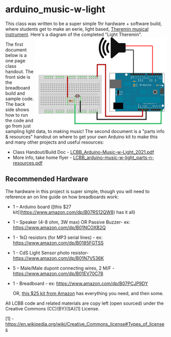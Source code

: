 # arduino_music-w-light

This class was written to be a super simple 1hr hardware + software build, where students get to make an eerie, light based, [Theremin musical instrument](https://www.youtube.com/watch?v=w5qf9O6c20o). Here's a diagram of the completed "Light Theremin".
<IMG SRC=misc/LCBB_light-thermin.png align=right>

The first document below is a one page class handout. The front side is the breadboard build and sample code. The back side shows how to run the code and go from just sampling light data, to making music! The second document is a "parts info & resources" handout on where to get your own Arduino kit to make this and many other projects and useful resources:

* Class Handout/Build Doc - [LCBB_Arduino-Music-w-Light_2021.pdf](LCBB_Arduino-Music-w-Light_2021.pdf) 
* More info, take home flyer - [LCBB_arduino-music-w-light_parts-n-resources.pdf](LCBB_arduino-music-w-light_parts-n-resources.pdf)


## Recommended Hardware
The hardware in this project is super simple, though you will need to reference an on line guide on how breadboards work:
* 1 – Arduino board  ([this $27 kit[(https://www.amazon.com/dp/B07RS12QW8) has it all)
* 1 – Speaker (4-8 ohm, 3W max) OR Passive Buzzer- ex: https://www.amazon.com/dp/B01NCOXB2Q
* 1 - 1kΩ resistors (for MP3 serial lines) - ex: https://www.amazon.com/dp/B0185FGTSS
* 1 - CdS Light Sensor photo resistor- https://www.amazon.com/dp/B01N7V536K
* 5 – Male/Male dupont connecting wires, 2 M/F - https://www.amazon.com/dp/B01EV70C78
* 1 - Breadboard - ex: https://www.amazon.com/dp/B07PCJP9DY

  OR, [this $25 kit from Amazon](https://www.amazon.com/dp/B07RS12QW8) has everything you need, and then some.
  
  
All LCBB code and related materials are copy left (open sourced) under the Creative Commons (CC)(BY)(SA)[1] License.

[1] - https://en.wikipedia.org/wiki/Creative_Commons_license#Types_of_licenses
